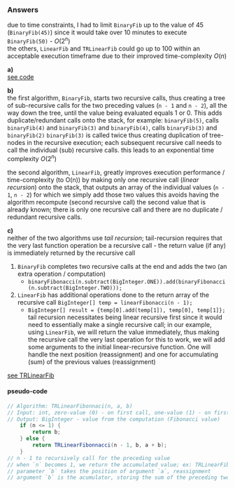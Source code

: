### Answers
due to time constraints, I had to limit `BinaryFib` up to the value of 45 (`BinaryFib(45)`) since it would take over 10 minutes to execute `BinaryFib(50)` - $O(2^n)$ \
the others, `LinearFib` and `TRLinearFib` could go up to 100 within an acceptable execution timeframe due to their improved time-complexity $O(n)$

**a)** \
[see code](../pa1/) 

**b)** \
the first algorithm, `BinaryFib`,  starts two recursive calls, thus creating a tree of sub-recursive calls for the two preceding values (`n - 1` and `n - 2`), all the way down the tree, until the value being evaluated equals 1 or 0. 
This adds duplicate/redundant calls onto the stack, for example: 
`binaryFib(5)`, calls `binaryFib(4)` and `binaryFib(3)`
and
`binaryFib(4)`, calls `binaryFib(3)` and `binaryFib(2)`
`binaryFib(3)` is called twice thus creating duplication of tree-nodes in the recursive execution; each subsequent recursive call needs to call the individual (sub) recursive calls.
this leads to an exponential time complexity $O(2^n)$

the second algorithm, `LinearFib`, greatly improves execution performance / time-complexity (to O(n)) by making only one recursive call (_linear recursion_) onto the stack, that outputs an array of the individual values (`n - 1`, `n - 2`) for which we simply add those two values
this avoids having the algorithm recompute (second recursive call) the second value that is already known; there is only one recursive call and there are no duplicate / redundant recursive calls.

**c)** \
neither of the two algorithms use _tail recursion_; tail-recursion requires that the very last function operation be a recursive call - the return value (if any) is immediately returned by the recursive call
1. `BinaryFib` completes two recursive calls at the end and adds the two (an extra operation / computation)
	- `binaryFibonacci(n.subtract(BigInteger.ONE)).add(binaryFibonacci(n.subtract(BigInteger.TWO)));` 
2. `LinearFib` has additional operations done to the return array of the recursive call `BigInteger[] temp = linearFibonacci(n - 1);`
	- `BigInteger[] result = {temp[0].add(temp[1]), temp[0], temp[1]};`
tail recursion necessitates being linear recursive first since it would need to essentially make a single recursive call; in our example, using `LinearFib`, we will return the value immediately, thus making the recursive call the very last operation
for this to work, we will add some arguments to the initial linear-recursive function. One will handle the next position (reassignment) and one for accumulating (sum) of the previous values (reassignment)

[see TRLinearFib](../pa1/TRLinearFib.java)

#### pseudo-code

```Java
// Algorithm: TRLinearFibonnaci(n, a, b)
// Input: int, zero-value (0) - on first call, one-value (1) - on first call
// Output: BigInteger - value from the computation (Fibonacci value)
	if (n <= 1) {
		return b;
	} else {
		return TRLinearFibonnacci(n - 1, b, a + b);
	}
// n - 1 to recursively call for the preceding value
// when `n` becomes 1, we return the accumulated value; ex: TRLinearFib(5), would be the sum of 2 + 3
// parameter `b` takes the position of argument `a`, reassignment
// argument `b` is the acumulator, storing the sum of the preceding two values (the values a & b from the previous recursive call) - reassignment
```